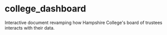 # college_dashboard
Interactive document revamping how Hampshire College's board of trustees interacts with their data.

